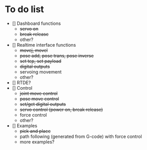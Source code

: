 # To do list
* [] Dashboard functions
    - ~~servo on~~
    - ~~break release~~
    - other?
* [] Realtime interface functions
    - ~~movej, movel~~
    - ~~pose add, pose trans, pose inverse~~
    - ~~set tcp, set payload~~
    - ~~digital outputs~~
    - servoing movement
    - other?
* [] RTDE?
* [] Control
    - ~~joint move control~~
    - ~~pose move control~~
    - ~~set/get digital outputs~~
    - ~~servo control (power on, break release)~~
    - force control
    - other?
* [] Examples
    - ~~pick and place~~
    - path following (generated from G-code) with force control
    - more examples?